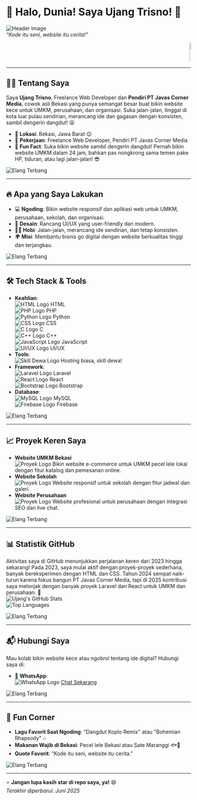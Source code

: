 # 👋 Halo, Dunia! Saya Ujang Trisno! 🚀

![Header Image](https://javascorner.co.id/images/1024/12921889/JavasCorner1.png)  
*“Kode itu seni, website itu cerita!”*

<marquee behavior="scroll" direction="left"><img src="https://img1.picmix.com/output/stamp/normal/2/1/5/6/2376512_3906f.gif" width="50" height="50"> Ular Berjalan: Ujang Trisno, Developer Keren dari Bekasi! <img src="https://img1.picmix.com/output/stamp/normal/2/1/5/6/2376512_3906f.gif" width="50" height="50"></marquee>

---

## 🧑‍💻 Tentang Saya
Saya **Ujang Trisno**, Freelance Web Developer dan **Pendiri PT Javas Corner Media**, cowok asli Bekasi yang punya semangat besar buat bikin website kece untuk UMKM, perusahaan, dan organisasi. Suka jalan-jalan, tinggal di kota luar pulau sendirian, merancang ide dan gagasan dengan konsisten, sambil dengerin dangdut! 😝  
- 📍 **Lokasi**: Bekasi, Jawa Barat 😌  
- 💼 **Pekerjaan**: Freelance Web Developer, Pendiri PT Javas Corner Media  
- 🌟 **Fun Fact**: Suka bikin website sambil dengerin dangdut! Pernah bikin website UMKM dalam 24 jam, bahkan pas nongkrong sama temen pake HP, tiduran, atau lagi jalan-jalan! 😎  

![Elang Terbang](https://www.gambaranimasi.org/data/media/238/animasi-bergerak-elang-0055.gif)  

---

## 🔥 Apa yang Saya Lakukan
- 💻 **Ngoding**: Bikin website responsif dan aplikasi web untuk UMKM, perusahaan, sekolah, dan organisasi.  
- 🎨 **Desain**: Rancang UI/UX yang user-friendly dan modern.  
- 🚶‍♂️ **Hobi**: Jalan-jalan, merancang ide sendirian, dan tetap konsisten.  
- 🌍 **Misi**: Membantu bisnis go digital dengan website berkualitas tinggi dan terjangkau.  

![Elang Terbang](https://www.gambaranimasi.org/data/media/238/animasi-bergerak-elang-0055.gif)  

---

## 🛠️ Tech Stack & Tools
- **Keahlian**:  
  ![HTML Logo](https://source.unsplash.com/random/50x50/?html) HTML  
  ![PHP Logo](https://source.unsplash.com/random/50x50/?php) PHP  
  ![Python Logo](https://source.unsplash.com/random/50x50/?python) Python  
  ![CSS Logo](https://source.unsplash.com/random/50x50/?css) CSS  
  ![C Logo](https://source.unsplash.com/random/50x50/?c) C  
  ![C++ Logo](https://source.unsplash.com/random/50x50/?cpp) C++  
  ![JavaScript Logo](https://source.unsplash.com/random/50x50/?javascript) JavaScript  
  ![UI/UX Logo](https://source.unsplash.com/random/50x50/?uiux) UI/UX  
- **Tools**:  
  ![Skill Dewa Logo](https://source.unsplash.com/random/50x50/?god) Hosting biasa, skill dewa!  
- **Framework**:  
  ![Laravel Logo](https://source.unsplash.com/random/50x50/?laravel) Laravel  
  ![React Logo](https://source.unsplash.com/random/50x50/?react) React  
  ![Bootstrap Logo](https://source.unsplash.com/random/50x50/?bootstrap) Bootstrap  
- **Database**:  
  ![MySQL Logo](https://source.unsplash.com/random/50x50/?mysql) MySQL  
  ![Firebase Logo](https://source.unsplash.com/random/50x50/?firebase) Firebase  

![Elang Terbang](https://www.gambaranimasi.org/data/media/238/animasi-bergerak-elang-0055.gif)  

---

## 📈 Proyek Keren Saya
- **Website UMKM Bekasi**  
  ![Proyek Logo](https://source.unsplash.com/random/50x50/?ecommerce) Bikin website e-commerce untuk UMKM pecel lele lokal dengan fitur katalog dan pemesanan online.  
- **Website Sekolah**  
  ![Proyek Logo](https://source.unsplash.com/random/50x50/?school) Website responsif untuk sekolah dengan fitur jadwal dan galeri.  
- **Website Perusahaan**  
  ![Proyek Logo](https://source.unsplash.com/random/50x50/?business) Website profesional untuk perusahaan dengan integrasi SEO dan live chat.  

![Elang Terbang](https://www.gambaranimasi.org/data/media/238/animasi-bergerak-elang-0055.gif)  

---

## 📊 Statistik GitHub
Aktivitas saya di GitHub menunjukkan perjalanan keren dari 2023 hingga sekarang! Pada 2023, saya mulai aktif dengan proyek-proyek sederhana, banyak bereksperimen dengan HTML dan CSS. Tahun 2024 sempat naik-turun karena fokus bangun PT Javas Corner Media, tapi di 2025 kontribusi saya melonjak dengan banyak proyek Laravel dan React untuk UMKM dan perusahaan. 🚀  
![Ujang's GitHub Stats](https://github-readme-stats.vercel.app/api?username=ujangtrisno&show_icons=true&theme=radical)  
![Top Languages](https://github-readme-stats.vercel.app/api/top-langs/?username=ujangtrisno&layout=compact&theme=radical)  

![Elang Terbang](https://www.gambaranimasi.org/data/media/838/animasi-bergerak-elang-0055.gif)  

---

## 📬 Hubungi Saya
Mau kolab bikin website kece atau ngobrol tentang ide digital? Hubungi saya di:  
- 📱 **WhatsApp**:  
  ![WhatsApp Logo](https://moein.video/wp-content/uploads/2021/12/Whatsapp-Logo-GIF-WhatsApp-Icon-GIF-Royalty-Free-Animated-Icon-GIF-350px-after-effects-project.gif) [Chat Sekarang](https://wa.me/+6285156581395)  

![Elang Terbang](https://www.gambaranimasi.org/data/media/238/animasi-bergerak-elang-0055.gif)  

---

## 🎉 Fun Corner
- **Lagu Favorit Saat Ngoding**: "Dangdut Koplo Remix" atau "Bohemian Rhapsody" 🎶  
- **Makanan Wajib di Bekasi**: Pecel lele Bekasi atau Sate Maranggi 🐟🍗  
- **Quote Favorit**: “Kode itu seni, website itu cerita.”  

![Elang Terbang](https://www.gambaranimasi.org/data/media/238/animasi-bergerak-elang-0055.gif)  

---

⭐ **Jangan lupa kasih star di repo saya, ya!** 😄  
*Terakhir diperbarui: Juni 2025*
